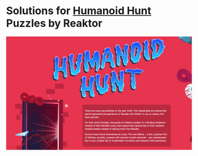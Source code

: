 # Solutions for [Humanoid Hunt](https://hunt.reaktor.com) Puzzles by Reaktor

![banner](/banner.png)
